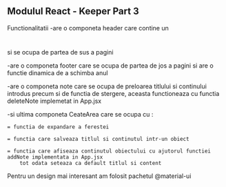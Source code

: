 ## Modulul React - Keeper Part 3

Functionalitatii
-are o componeta header care contine un <h1></h1> si se ocupa de partea de sus a pagini

-are o componeta footer care se ocupa de partea de jos a pagini
    si are o functie dinamica de a schimba anul

-are o componeta note care se ocupa de preloarea titlului si continului introdus 
    precum si de functia de stergere, aceasta functioneaza cu functia deleteNote implemetat in App.jsx

    
-si ultima componeta CeateArea care se ocupa cu :

    = functia de expandare a ferestei 

    = functia care salveaza titlul si continutul intr-un obiect

    = functia care afiseaza continutul obiectului cu ajutorul functiei addNote implementata in App.jsx
        tot odata seteaza ca default titlul si content

Pentru un design mai interesant am folosit pachetul @material-ui     